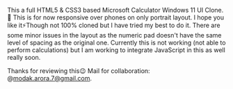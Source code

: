 This a full HTML5 & CSS3 based Microsoft Calculator Windows 11 UI Clone.🚀 This is for now responsive over phones on only portrait layout. I hope you like it⚡Though not 100% cloned but I have tried my best to do it. There are some minor issues in the layout as the numeric pad doesn't have the same level of spacing as the original one. Currently this is not working (not able to perform calculations) but I am working to integrate JavaScript in this as well really soon. 

Thanks for reviewing this😉
Mail for collaboration: @modak.arora.7@gmail.com.
